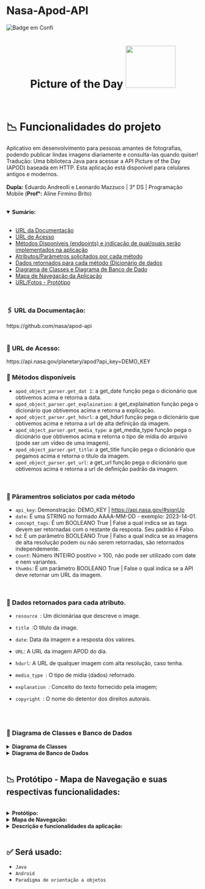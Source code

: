 # Nasa-Apod-API

![Badge em Confi](http://img.shields.io/static/v1?label=FUNCIONALIDADE&message=%20Receber%20fotos%20diárias%20e%20consultar%20imagens%20antecessoras%20ao%20dia%20atual%20&color=blueviolet&style=for-the-badge)


<div>

<h1 align="center"> Picture of the Day <img src="https://user-images.githubusercontent.com/101806906/229294885-5339f337-e9eb-4573-8fef-21fe6ed59708.png" height="110px" width="130px"/> </h1>
</div><bR>

  # :chart_with_downwards_trend: Funcionalidades do projeto
 Aplicativo em desenvolvimento para pessoas amantes de fotografias, podendo publicar lindas imagens diariamente e consulta-las quando quiser!
 Tradução: Uma biblioteca Java para acessar a API Picture of the Day (APOD) baseada em HTTP. Esta aplicação está disponivel para celulares antigos e modernos.
  <br><br>
 **Dupla:** Eduardo Andreolli e Leonardo Mazzuco | 3° DS | Programação Mobile (**Prof°:** Aline Firmino Brito)<br>

<bR>
  

  <details open="sumarioo"><br>
 <summary><b>Sumário:</summary></b>
  
- [URL da Documentação](#1)
- [URL de Acesso](#2)
- [Métodos Disponíveis (endpoints) e indicação de qual/quais serão implementados na aplicação](#3)
- [Atributos/Parâmetros solicitados por cada método](#4)
- [Dados retornados para cada método (Dicionário de dados](#5)
- [Diagrama de Classes e Diagrama de Banco de Dado](#6)
- [Mapa de Navegação da Aplicação](#7)
- [URL/Fotos - Protótipo](#7)


</details>
  
  <br>
  
 <h3> <b>🖇️ URL da Documentação:</b></h3>
 https://github.com/nasa/apod-api<br>
 
 <bR>
 
   <h3>  📎<b> URL de Acesso:</b></h3>
 https://api.nasa.gov/planetary/apod?api_key=DEMO_KEY<br>


 <h3> <b> 📔	 Métodos disponíveis</b></h3>

- `apod_object_parser.get_dat 1`: a get_date função pega o dicionário que obtivemos acima e retorna a data.
- `apod_object_parser.get_explaination`: a get_explaination função pega o dicionário que obtivemos acima e retorna a explicação.
- `apod_object_parser.get_hdurl`: a get_hdurl função pega o dicionário que obtivemos acima e retorna a url de alta definição da imagem.
- `apod_object_parser.get_media_type`: a get_media_type função pega o dicionário que obtivemos acima e retorna o tipo de mídia do arquivo (pode ser um vídeo de uma imagem).
- `apod_object_parser.get_title`: a get_title função pega o dicionário que pegamos acima e retorna o título da imagem.
- `apod_object_parser.get_url`: a get_url função pega o dicionário que obtivemos acima e retorna a url de definição padrão da imagem.


<br>
 <h3> <b>💾 Pâramentros soliciatos por cada método </b></h3>


- `api_key`: Demonstração: DEMO_KEY | https://api.nasa.gov/#signUp
- `date`: É uma STRING no formado AAAA-MM-DD - exemplo: 2023-14-01. 
- `concept_tags`: É um BOOLEANO True | False a qual indica se as tags devem ser retornadas com o restante da resposta. Seu padrão é Falso.
- `hd`: É um parâmetro BOOLEANO True | Falso a qual indica se as imagens de alta resolução podem ou não serem retornadas, são retornados independemente. 
- `count`: Número INTEIRO positivo > 100, não pode ser utilizado com date e nem variantes. 
- `thumbs`: É um parâmetro BOOLEANO True | False o qual indica se a API deve retornar um URL da imagem.

<br>
    <h3> <b>📼 Dados retornados para cada atributo. </b></h3>
  
- `resource `: Um dicionáriaa que descreve o image.
- `title `:O título da image.
- `date`: Data da imagem e a resposta dos valores.
- `URL`: A URL da imagem APOD do dia.
- `hdurl`: A URL de qualquer imagem com alta resolução, caso tenha.
- `media_type `: O tipo de mídia (dados) refornado.
- `explanation `: Conceito do texto fornecido pela imagem; 
- `copyright `: O nome do detentor dos direitos autorais.
   
   <br>
   
  <br>
  
 <h3>  📂  Diagrama de Classes e Banco de Dados</h3>
    

<details close="classe">
  
  
<summary><b>Diagrama de Classes</summary></b>
<h1 align="center"><img src= "https://user-images.githubusercontent.com/101806906/236333540-a177615d-d392-4181-8856-78278e4c858d.png" heigth="800px" width="1000px"/></h1>
  </details>
<details close="classe">

  <summary><b>Diagrama de Banco de Dados</summary></b>
<h1 align="center"><img src= "https://user-images.githubusercontent.com/101806906/236333781-351b50b2-5cfb-44c1-82ca-3d90379c73d6.png" heigth="800px" width="1000px"/></h1>
</details>

   
   <br>
   
   
  ## :chart_with_downwards_trend:   Protótipo - Mapa de Navegação e suas respectivas funcionalidades:
<br>
<details close="Mapa"> 
  
<summary><b>Protótipo:</summary></b>
  
  <h3> Visualização do Protótipo: https://www.figma.com/file/BollsJOdyP4N2FE1RkYp7M/Untitled?node-id=0-1&t=yyswIDWRms1SFtfF-0
    
  </h3> <BR>
<h1 align="center"><img src= "https://user-images.githubusercontent.com/101806906/236352136-98c04b94-4f28-4523-b87c-7e5cbfb97c6b.png" heigth="800px" width="1000px"/></h1>
  <br>
  
  </details>
   
 


   
 <details close="Mapa"> 
  
<summary><b>Mapa de Navegação:</summary></b>
   
    <p>Caso tenha duvidas, acesse o nosso protótipo: https://www.figma.com/file/BollsJOdyP4N2FE1RkYp7M/Untitled?node-id=0-1&t=yyswIDWRms1SFtfF-0
    
  </p> 
<h1 align="center"><img src= "https://user-images.githubusercontent.com/101806906/236353038-ebd8abbf-4a9c-4c59-a820-be16ef267df7.png" heigth="800px" width="1000px"/></h1>
  </details>
  

   <details close="Mapa"> 
  
<summary><b>Descrição e funcionalidades da aplicação:</summary></b>
     <h3 <i class="devicon-firebase-plain"></i>     A aplicação de baseia em um amplo conjunto de dados referentes as belezas da astronomia. Baseando-se no conceito proposto, foi escolhido uma API (POD - NASA) que se encaixe perfeitamente, a qual tem o objetivo de fornecer imagens sobre distintas paisagens do céu. Com o login feito, o usuário terá acesso a grade de imagens que a API proporciona, podendo consulta-las aleatoriamente ou por datas, recebendo um URL como resultado para poder visualiza-las e favorita-las quando quiser. Ademais, a aplicação possui telas informativas referentes aos sistemas galácticos, com o intuito de agregar informações mais relevantes e precisas.</h3><BR><BR>
  </details>
   
  <br>
  
  

  ## ✅ Será usado:
   - `Java `
   - `Android `
   - `Paradigma de orientação a objetos `
   
  

   
   


